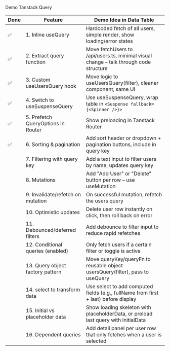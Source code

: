 Demo Tanstack Query

| Done | Feature                            | Demo Idea in Data Table                                                               |
| ---- | ---------------------------------- | ------------------------------------------------------------------------------------- |
| ✅   | 1. Inline useQuery                 | Hardcoded fetch of all users, simple render, show loading/error states                |
| ✅   | 2. Extract query function          | Move fetchUsers to /api/users.ts, minimal visual change – talk through code structure |
| ✅   | 3. Custom useUsersQuery hook       | Move logic to useUsersQuery(filter), cleaner component, same UI                       |
| ✅   | 4. Switch to useSuspenseQuery      | Use useSuspenseQuery, wrap table in `<Suspense fallback={<Spinner />}>`               |
| ✅   | 5. Prefetch QueryOptions in Router | Show preloading in Tanstack Router                                                    |
| ✅   | 6. Sorting & pagination            | Add sort header or dropdown + pagination buttons, include in query key                |
|      | 7. Filtering with query key        | Add a text input to filter users by name, updates query key                           |
|      | 8. Mutations                       | Add "Add User" or "Delete" button per row – use useMutation                           |
|      | 9. Invalidate/refetch on mutation  | On successful mutation, refetch the users query                                       |
|      | 10. Optimistic updates             | Delete user row instantly on click, then roll back on error                           |
|      | 11. Debounced/deferred filters     | Add debounce to filter input to reduce rapid refetches                                |
|      | 12. Conditional queries (enabled)  | Only fetch users if a certain filter or toggle is active                              |
|      | 13. Query object factory pattern   | Move queryKey/queryFn to reusable object usersQuery(filter), pass to useQuery         |
|      | 14. select to transform data       | Use select to add computed fields (e.g., fullName from first + last) before display   |
|      | 15. Initial vs placeholder data    | Show loading skeleton with placeholderData, or preload last query with initialData    |
|      | 16. Dependent queries              | Add detail panel per user row that only fetches when a user is selected               |
